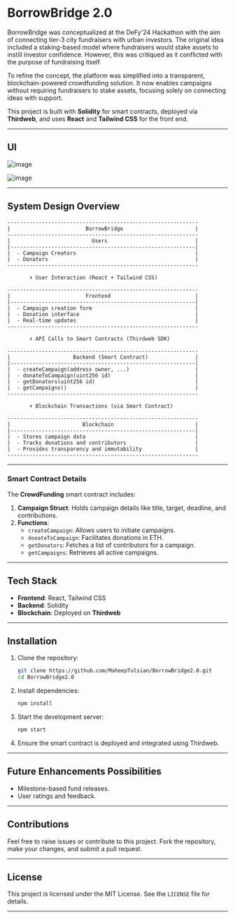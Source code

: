 # BorrowBridge 2.0

BorrowBridge was conceptualized at the DeFy'24 Hackathon with the aim of connecting tier-3 city fundraisers with urban investors. The original idea included a staking-based model where fundraisers would stake assets to instill investor confidence. However, this was critiqued as it conflicted with the purpose of fundraising itself.

To refine the concept, the platform was simplified into a transparent, blockchain-powered crowdfunding solution. It now enables campaigns without requiring fundraisers to stake assets, focusing solely on connecting ideas with support.

This project is built with **Solidity** for smart contracts, deployed via **Thirdweb**, and uses **React** and **Tailwind CSS** for the front end.

---
## UI

![image](https://github.com/user-attachments/assets/4f4b3c34-4670-4ceb-a98a-c28c7bc24fa0)

![image](https://github.com/user-attachments/assets/feb2de3c-8f9f-4d55-a86e-4c4e325a359e)

---

## System Design Overview

```plaintext
-------------------------------------------------------------
|                        BorrowBridge                       |
-------------------------------------------------------------
|                          Users                            |
|-----------------------------------------------------------|
|  - Campaign Creators                                      |
|  - Donators                                               |
-------------------------------------------------------------

       ⬇ User Interaction (React + Tailwind CSS)

-------------------------------------------------------------
|                        Frontend                           |
|-----------------------------------------------------------|
|  - Campaign creation form                                 |
|  - Donation interface                                     |
|  - Real-time updates                                      |
-------------------------------------------------------------

       ⬇ API Calls to Smart Contracts (Thirdweb SDK)

-------------------------------------------------------------
|                    Backend (Smart Contract)               |
|-----------------------------------------------------------|
|  - createCampaign(address owner, ...)                     |
|  - donateToCampaign(uint256 id)                           |
|  - getDonators(uint256 id)                                |
|  - getCampaigns()                                         |
-------------------------------------------------------------

       ⬇ Blockchain Transactions (via Smart Contract)

-------------------------------------------------------------
|                       Blockchain                          |
|-----------------------------------------------------------|
|  - Stores campaign data                                   |
|  - Tracks donations and contributors                      |
|  - Provides transparency and immutability                 |
-------------------------------------------------------------
```
---

### Smart Contract Details

The **CrowdFunding** smart contract includes:

1. **Campaign Struct**: Holds campaign details like title, target, deadline, and contributions.
2. **Functions**:
   - `createCampaign`: Allows users to initiate campaigns.
   - `donateToCampaign`: Facilitates donations in ETH.
   - `getDonators`: Fetches a list of contributors for a campaign.
   - `getCampaigns`: Retrieves all active campaigns.

---

## Tech Stack

- **Frontend**: React, Tailwind CSS
- **Backend**: Solidity
- **Blockchain**: Deployed on **Thirdweb**

---

## Installation

1. Clone the repository:
   ```bash
   git clone https://github.com/MaheepTulsian/BorrowBridge2.0.git
   cd BorrowBridge2.0
   ```

2. Install dependencies:
   ```bash
   npm install
   ```

3. Start the development server:
   ```bash
   npm start
   ```

4. Ensure the smart contract is deployed and integrated using Thirdweb.

---

## Future Enhancements Possibilities

- Milestone-based fund releases.
- User ratings and feedback.
  
---

## Contributions

Feel free to raise issues or contribute to this project. Fork the repository, make your changes, and submit a pull request.

---

## License

This project is licensed under the MIT License. See the `LICENSE` file for details.

---
